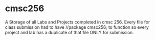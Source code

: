# cmsc256
A Storage of all Labs and Projects completed in cmsc 256.
Every file for class submission had to have //package cmsc256; to function so every project and lab has a duplicate of that file ONLY for submission.
